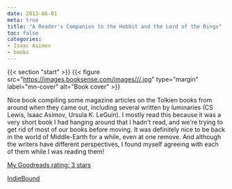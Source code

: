 ```yaml
---
date: 2013-06-01
meta: true
title: "A Reader's Companion to the Hobbit and the Lord of the Rings"
toc: false
categories:
- Isaac Asimov
- books
---
```


{{< section "start" >}}
{{< figure src="https://images.booksense.com/images///.jpg" type="margin" label="mn-cover" alt="Book cover" >}}

Nice book compiling some magazine articles on the Tolkien books from around when they came out, including several written by luminaries (CS Lewis, Isaac Asimov, Ursula K. LeGuin). I mostly read this because it was a very short book I had hanging around that I hadn't read, and we're trying to get rid of most of our books before moving. It was definitely nice to be back in the world of Middle-Earth for a while, even at one remove. And although the writers have different perspectives, I found myself agreeing with each of them while I was reading them!

[My Goodreads rating: 3 stars](https://www.goodreads.com/review/show/635344804)  

[IndieBound](https://www.indiebound.org/book/)
